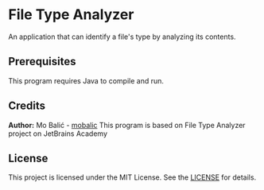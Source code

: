 # File Type Analyzer
An application that can identify a file's type by analyzing its contents.

## Prerequisites
This program requires Java to compile and run.

## Credits
**Author:** Mo Balić - [mobalic](https://github.com/mobalic)
This program is based on File Type Analyzer project on JetBrains Academy

## License
This project is licensed under the MIT License. See the [LICENSE](https://github.com/mobalic/File-Type-Analyzer/blob/main/LICENSE) for details.
